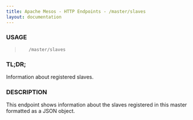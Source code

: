 ```yaml
---
title: Apache Mesos - HTTP Endpoints - /master/slaves
layout: documentation
---
```

<!--- This is an automatically generated file. DO NOT EDIT! --->

### USAGE ###
>        /master/slaves

### TL;DR; ###
Information about registered slaves.

### DESCRIPTION ###
This endpoint shows information about the slaves registered in
this master formatted as a JSON object.
